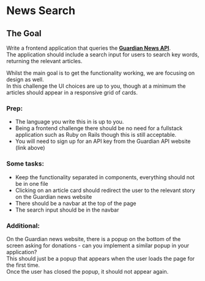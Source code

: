 # News Search

## The Goal
Write a frontend application that queries the **[Guardian News API](https://open-platform.theguardian.com/documentation/)**.  
The application should include a search input for users to search key words, returning the relevant articles.  

Whilst the main goal is to get the functionality working, we are focusing on design as well.  
In this challenge the UI choices are up to you, though at a minimum the articles should appear in a responsive grid of cards.  

### Prep:
* The language you write this in is up to you.  
* Being a frontend challenge there should be no need for a fullstack application such as Ruby on Rails though this is still acceptable.  
* You will need to sign up for an API key from the Guardian API website (link above)
### Some tasks:
* Keep the functionality separated in components, everything should not be in one file
* Clicking on an article card should redirect the user to the relevant story on the Guardian news website
* There should be a navbar at the top of the page
* The search input should be in the navbar

### Additional: 
On the Guardian news website, there is a popup on the bottom of the screen asking for donations - can you implement a similar popup in your application?  
This should just be a popup that appears when the user loads the page for the first time.  
Once the user has closed the popup, it should not appear again. 

